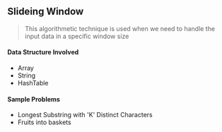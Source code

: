 ## Slideing Window

> This algorithmetic technique is used when
> we need to handle the input data in a
> specific window size

#### Data Structure Involved
* Array
* String
* HashTable

#### Sample Problems
* Longest Substring with 'K' Distinct Characters
* Fruits into baskets